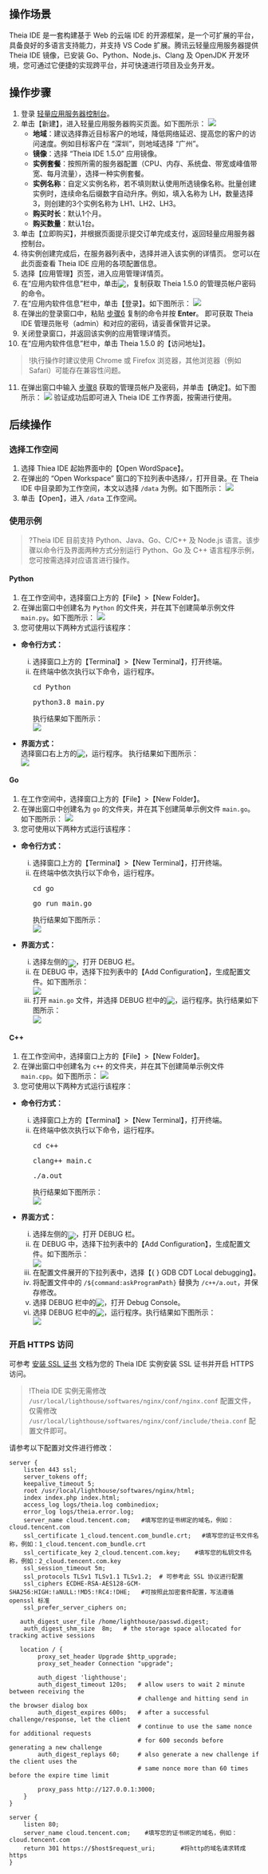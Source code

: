 ## 操作场景
Theia IDE 是一套构建基于 Web 的云端 IDE 的开源框架，是一个可扩展的平台，具备良好的多语言支持能力，并支持 VS Code 扩展。腾讯云轻量应用服务器提供 Theia IDE 镜像，已安装 Go、Python、Node.js、Clang 及 OpenJDK 开发环境，您可通过它便捷的实现跨平台，并可快速进行项目及业务开发。


## 操作步骤
1. 登录 [轻量应用服务器控制台](https://console.cloud.tencent.com/lighthouse/instance/index)。
2. 单击【新建】，进入轻量应用服务器购买页面。如下图所示：
![](https://main.qcloudimg.com/raw/9c4f0ff07438dd392dec703aed750120.png)
	- **地域**：建议选择靠近目标客户的地域，降低网络延迟、提高您的客户的访问速度。例如目标客户在 “深圳”，则地域选择 “广州”。
	- **镜像**：选择 “Theia IDE 1.5.0” 应用镜像。
	- **实例套餐**：按照所需的服务器配置（CPU、内存、系统盘、带宽或峰值带宽、每月流量），选择一种实例套餐。
	- **实例名称**：自定义实例名称，若不填则默认使用所选镜像名称。批量创建实例时，连续命名后缀数字自动升序。例如，填入名称为 LH，数量选择3，则创建的3个实例名称为 LH1、LH2、LH3。
	- **购买时长**：默认1个月。
	- **购买数量**：默认1台。
3. 单击【立即购买】，并根据页面提示提交订单完成支付，返回轻量应用服务器控制台。
4. 待实例创建完成后，在服务器列表中，选择并进入该实例的详情页。
您可以在此页面查看 Theia IDE 应用的各项配置信息。
5. 选择【应用管理】页签，进入应用管理详情页。
6. <span id="Step6"></span>在“应用内软件信息”栏中，单击<img src="https://main.qcloudimg.com/raw/6603ab4f907562addb1c01596c6296cd.png" style="margin:-3px 0px"/>，复制获取 Theia 1.5.0 的管理员帐户密码的命令。
7. 在“应用内软件信息”栏中，单击【登录】。如下图所示：
![](https://main.qcloudimg.com/raw/86c5b9650acf9d6b0f4bc0ad3e16156d.png)
8. <span id="Step8"></span>在弹出的登录窗口中，粘贴 [步骤6](#Step6) 复制的命令并按 **Enter**。
即可获取 Theia IDE 管理员账号（admin）和对应的密码，请妥善保管并记录。
9. 关闭登录窗口，并返回该实例的应用管理详情页。
10. 在“应用内软件信息”栏中，单击 Theia 1.5.0 的【访问地址】。
>!执行操作时建议使用 Chrome 或 Firefox 浏览器，其他浏览器（例如 Safari）可能存在兼容性问题。
>
11. 在弹出窗口中输入 [步骤8](#Step8) 获取的管理员帐户及密码，并单击【确定】。如下图所示：
![](https://main.qcloudimg.com/raw/26af0c90cf5a4cb7a87942ce7c6bdd72.png)
验证成功后即可进入 Theia IDE 工作界面，按需进行使用。

## 后续操作
### 选择工作空间
1. 选择 Thiea IDE 起始界面中的【Open WordSpace】。
2. 在弹出的 “Open Workspace” 窗口的下拉列表中选择`/`，打开目录。在 Theia IDE 中目录即为工作空间，本文以选择 `/data` 为例。如下图所示：
![](https://main.qcloudimg.com/raw/5451fbf0a2d310a2b3b77be9bab1a1a4.png)
3. 单击【Open】，进入 `/data` 工作空间。


### 使用示例
>?Theia IDE 目前支持 Python、Java、Go、C/C++ 及 Node.js 语言。该步骤以命令行及界面两种方式分别运行 Python、Go 及 C++ 语言程序示例，您可按需选择对应语言进行操作。
>

#### Python
1. 在工作空间中，选择窗口上方的【File】>【New Folder】。
2. 在弹出窗口中创建名为 `Python` 的文件夹，并在其下创建简单示例文件 `main.py`。如下图所示：
![](https://main.qcloudimg.com/raw/f8b8f3f14629f090571bdc84f67bd577.png)
3. 您可使用以下两种方式运行该程序：
<ul>
<li><b>命令行方式：</b></li>
<ol type="i">
<li class="roman">选择窗口上方的【Terminal】>【New Terminal】，打开终端。</li>
<li class="roman">在终端中依次执行以下命令，运行程序。
<pre>cd Python</pre>
<pre>python3.8 main.py</pre>
执行结果如下图所示：
<br>
<img src="https://main.qcloudimg.com/raw/77a29e75d9473027a7b6d4b411c49a68.png" />
</li>
</ol>
</ul>
<ul>
<li><b>界面方式：</b></li>
选择窗口右上方的<img src="https://main.qcloudimg.com/raw/708198cbeab5c12c186e832ec484c60e.png" style="margin:-3px 0px"/>，运行程序。
执行结果如下图所示：
<br>
<img src="https://main.qcloudimg.com/raw/da0fb5c90d70695d8e1636cf6863cc20.png" />
</li>
</ol>
</ul>

#### Go
1. 在工作空间中，选择窗口上方的【File】>【New Folder】。
2. 在弹出窗口中创建名为 `go` 的文件夹，并在其下创建简单示例文件 `main.go`。如下图所示：
![](https://main.qcloudimg.com/raw/caedca384df2a2e8e42cee06af6600d9.png)
3. 您可使用以下两种方式运行该程序：
<ul>
<li><b>命令行方式：</b></li>
<ol type="i">
<li class="roman">选择窗口上方的【Terminal】>【New Terminal】，打开终端。</li>
<li class="roman">在终端中依次执行以下命令，运行程序。
<pre>cd go</pre>
<pre>go run main.go</pre>
执行结果如下图所示：
<br>
<img src="https://main.qcloudimg.com/raw/6550d3deeb6b9cd9776f1985d1bac710.png" />
</li>
</ol>
</ul>
<ul>
<li><b>界面方式：</b></li>
<ol type="i">
<li class="roman">选择左侧的<img src="https://main.qcloudimg.com/raw/710f37253b774a7e3aed3e94b5bb1777.png" style="margin:-6px 0px">，打开 DEBUG 栏。</li>
<li class="roman">在 DEBUG 中，选择下拉列表中的【Add Configuration】，生成配置文件。如下图所示：
<br>
<img src="https://main.qcloudimg.com/raw/6e6e83d3bc7476029b662997be9c1525.png" style="margin:-3px 0px">
</li>
<li class="roman">打开 <code>main.go</code> 文件，并选择 DEBUG 栏中的<img src="https://main.qcloudimg.com/raw/8d1ae32ecac7a0865835e8f3cfb7916c.png" style="margin:-3px 0px"/>，运行程序。执行结果如下图所示：
<br>
<img src="https://main.qcloudimg.com/raw/dab083f4d4496ef058a65a98782c33a9.png" style="margin:-3px 0px">
</li>
</ol>
</ul>

#### C++
1. 在工作空间中，选择窗口上方的【File】>【New Folder】。
2. 在弹出窗口中创建名为 `c++` 的文件夹，并在其下创建简单示例文件 `main.cpp`。如下图所示：
![](https://main.qcloudimg.com/raw/3eadfa7a7924581d0b3c87dd3cac35e2.png)
3. 您可使用以下两种方式运行该程序：
<ul>
<li><b>命令行方式：</b></li>
<ol type="i">
<li class="roman">选择窗口上方的【Terminal】>【New Terminal】，打开终端。</li>
<li class="roman">在终端中依次执行以下命令，运行程序。
<pre>cd c++</pre>
<pre>clang++ main.c</pre>
<pre>./a.out</pre>
执行结果如下图所示：
<br>
<img src="https://main.qcloudimg.com/raw/7f905e65bfa92c5182ad551993014f42.png" />
</li>
</ol>
</ul>
<ul>
<li><b>界面方式：</b></li>
<ol type="i">
<li class="roman">选择左侧的<img src="https://main.qcloudimg.com/raw/710f37253b774a7e3aed3e94b5bb1777.png" style="margin:-6px 0px">，打开 DEBUG 栏。</li>
<li class="roman">在 DEBUG 中，选择下拉列表中的【Add Configuration】，生成配置文件。如下图所示：
<br>
<img src="https://main.qcloudimg.com/raw/6e6e83d3bc7476029b662997be9c1525.png" style="margin:-3px 0px">
</li>
<li class="roman">在配置文件展开的下拉列表中，选择【{ } GDB CDT Local debugging】。</li>
<li class="roman">将配置文件中的 <code>/${command:askProgramPath}</code> 替换为 <code>/c++/a.out</code>，并保存修改。</li>
<li class="roman">选择 DEBUG 栏中的<img src="https://main.qcloudimg.com/raw/7090e9c3a03493c183e8a259896dcde9.png" style="margin:-3px 0px">，打开 Debug Console。</li>
<li class="roman">选择 DEBUG 栏中的<img src="https://main.qcloudimg.com/raw/8d1ae32ecac7a0865835e8f3cfb7916c.png" style="margin:-3px 0px"/>，运行程序。执行结果如下图所示：
<br>
<img src="https://main.qcloudimg.com/raw/fc23bdc950648b3e4302968ce9d4e240.png">
</li>
</ol>
</ul>

### 开启 HTTPS 访问
可参考 [安装 SSL 证书](https://cloud.tencent.com/document/product/1207/47027) 文档为您的 Theia IDE 实例安装 SSL 证书并开启 HTTPS 访问。
>!Theia IDE 实例无需修改 `/usr/local/lighthouse/softwares/nginx/conf/nginx.conf` 配置文件，仅需修改 `/usr/local/lighthouse/softwares/nginx/conf/include/theia.conf` 配置文件即可。
>
请参考以下配置对文件进行修改：
```
server {
    listen 443 ssl;
    server_tokens off;
    keepalive_timeout 5;
    root /usr/local/lighthouse/softwares/nginx/html;
    index index.php index.html;
    access_log logs/theia.log combinediox;
    error_log logs/theia.error.log;
    server_name cloud.tencent.com;   #填写您的证书绑定的域名，例如：cloud.tencent.com
    ssl_certificate 1_cloud.tencent.com_bundle.crt;   #填写您的证书文件名称，例如：1_cloud.tencent.com_bundle.crt
    ssl_certificate_key 2_cloud.tencent.com.key;    #填写您的私钥文件名称，例如：2_cloud.tencent.com.key
    ssl_session_timeout 5m;
    ssl_protocols TLSv1 TLSv1.1 TLSv1.2;  # 可参考此 SSL 协议进行配置
    ssl_ciphers ECDHE-RSA-AES128-GCM-SHA256:HIGH:!aNULL:!MD5:!RC4:!DHE;   #可按照此加密套件配置，写法遵循 openssl 标准
    ssl_prefer_server_ciphers on;

   auth_digest_user_file /home/lighthouse/passwd.digest;
    auth_digest_shm_size  8m;   # the storage space allocated for tracking active sessions

   location / {
        proxy_set_header Upgrade $http_upgrade;
        proxy_set_header Connection "upgrade";

        auth_digest 'lighthouse';
        auth_digest_timeout 120s;   # allow users to wait 2 minute between receiving the
                                    # challenge and hitting send in the browser dialog box
        auth_digest_expires 600s;   # after a successful challenge/response, let the client
                                    # continue to use the same nonce for additional requests
                                    # for 600 seconds before generating a new challenge
        auth_digest_replays 60;     # also generate a new challenge if the client uses the
                                    # same nonce more than 60 times before the expire time limit

        proxy_pass http://127.0.0.1:3000;
    }
}

server {
    listen 80;
    server_name cloud.tencent.com;    #填写您的证书绑定的域名，例如：cloud.tencent.com
    return 301 https://$host$request_uri;       #将http的域名请求转成https
}
```


<style>
	.roman{
		list-style-type:lower-roman
	}
</style>
